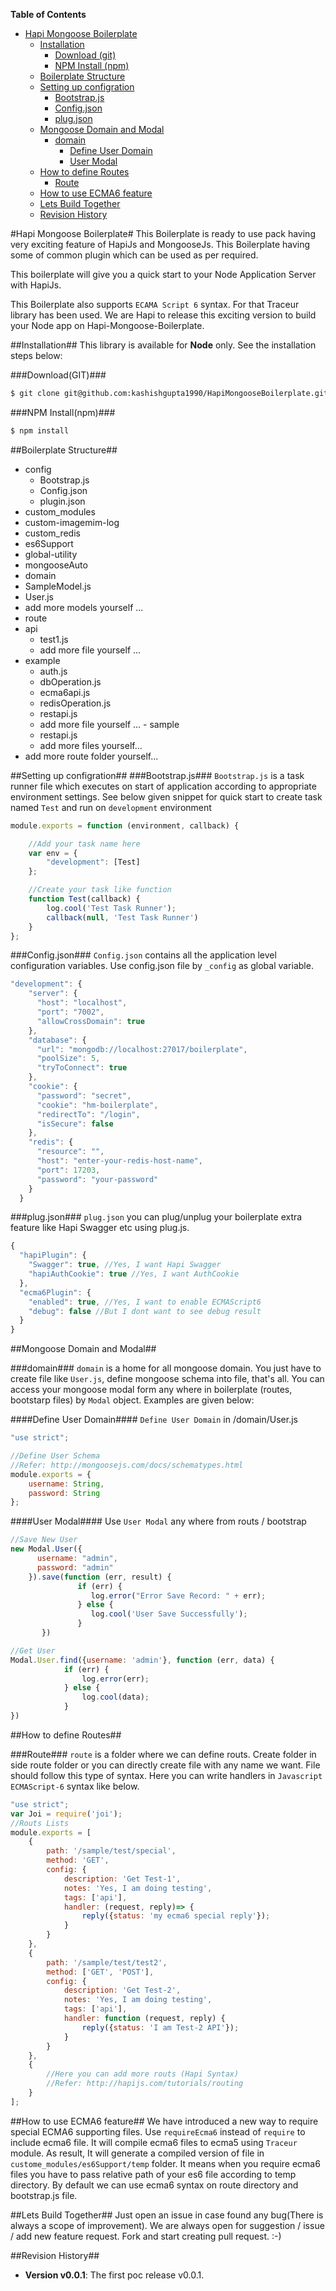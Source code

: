 **Table of Contents**
- [Hapi Mongoose Boilerplate](#Hapi-Mongoose-Boilerplate)
  - [Installation](#installation)
    - [Download (git)](#download-git)
    - [NPM Install (npm)](#npm-install)
  - [Boilerplate Structure](#boilerplate-structure)
  - [Setting up configration](#setting-up-configration)
    - [Bootstrap.js](#bootstrap.js)
    - [Config.json](#Config.json)
    - [plug.json](#plug.json)
  - [Mongoose Domain and Modal](#mongoose-domain-n-modal)
    - [domain](#domain)
      - [Define User Domain](#define-user-domain)
      - [User Modal](#user-modal)
  - [How to define Routes ](#how-to-define-routes)
    - [Route](#route)
  - [How to use ECMA6 feature](#how-to-use-ecma6-feature)
  - [Lets Build Together](#lets-build-together)
  - [Revision History](#revision-history)

#Hapi Mongoose Boilerplate#
This Boilerplate is ready to use pack having very exciting feature of HapiJs and MongooseJs. This Boilerplate having some of common plugin which can be used as per required.

This boilerplate will give you a quick start to your Node Application Server with HapiJs.

This Boilerplate also supports ``ECAMA Script 6`` syntax. For that Traceur library has been used. We are Hapi to release this exciting version to build your Node app on Hapi-Mongoose-Boilerplate.

##Installation##
This library is available for **Node** only. See the installation steps below:

###Download(GIT)###
```bash
$ git clone git@github.com:kashishgupta1990/HapiMongooseBoilerplate.git
```
###NPM Install(npm)###
```bash
$ npm install
```
##Boilerplate Structure##

  - config
    - Bootstrap.js
    - Config.json
    - plugin.json
  - custom_modules
   - custom-imagemim-log
   - custom_redis
   - es6Support
   - global-utility
   - mongooseAuto
  - domain
   - SampleModel.js
   - User.js
   - add more models yourself ...
  - route
   - api
       - test1.js
       - add more file yourself ...
   - example
       - auth.js
       - dbOperation.js
       - ecma6api.js
       - redisOperation.js
       - restapi.js
       - add more file yourself ...
    - sample
       - restapi.js
       - add more files yourself...
   - add more route folder yourself...


##Setting up configration##
###Bootstrap.js###
``Bootstrap.js`` is a task runner file which executes on start of application according to appropriate environment settings.
See below given snippet for quick start to create task named ``Test`` and run on ``development`` environment
```javascript
module.exports = function (environment, callback) {

    //Add your task name here
    var env = {
        "development": [Test]
    };

    //Create your task like function
    function Test(callback) {
        log.cool('Test Task Runner');
        callback(null, 'Test Task Runner')
    }
};
```

###Config.json###
``Config.json`` contains all the application level configuration variables. Use config.json file by ``_config`` as global variable.
```javascript
"development": {
    "server": {
      "host": "localhost",
      "port": "7002",
      "allowCrossDomain": true
    },
    "database": {
      "url": "mongodb://localhost:27017/boilerplate",
      "poolSize": 5,
      "tryToConnect": true
    },
    "cookie": {
      "password": "secret",
      "cookie": "hm-boilerplate",
      "redirectTo": "/login",
      "isSecure": false
    },
    "redis": {
      "resource": "",
      "host": "enter-your-redis-host-name",
      "port": 17203,
      "password": "your-password"
    }
  }
```

###plug.json###
``plug.json`` you can plug/unplug your boilerplate extra feature like Hapi Swagger etc using plug.js.
```javascript
{
  "hapiPlugin": {
    "Swagger": true, //Yes, I want Hapi Swagger
    "hapiAuthCookie": true //Yes, I want AuthCookie
  },
  "ecma6Plugin": {
    "enabled": true, //Yes, I want to enable ECMAScript6
    "debug": false //But I dont want to see debug result
  }
}
```
##Mongoose Domain and Modal##

###domain###
``domain`` is a home for all mongoose domain. You just have to create file like ``User.js``, define mongoose schema into file, that's all.
You can access your mongoose modal form any where in boilerplate (routes, bootstarp files) by ``Modal`` object.
Examples are given below:

####Define User Domain####
``Define User Domain`` in /domain/User.js
```javascript
"use strict";

//Define User Schema
//Refer: http://mongoosejs.com/docs/schematypes.html
module.exports = {
    username: String,
    password: String
};
```
####User Modal####
Use ``User Modal`` any where from routs / bootstrap
```javascript
//Save New User
new Modal.User({
      username: "admin",
      password: "admin"
    }).save(function (err, result) {
               if (err) {
                  log.error("Error Save Record: " + err);
               } else {
                  log.cool('User Save Successfully');
               }
       })

//Get User
Modal.User.find({username: 'admin'}, function (err, data) {
            if (err) {
                log.error(err);
            } else {
                log.cool(data);
            }
})
```
##How to define Routes##

###Route###
``route`` is a folder where we can define routs. Create folder in side route folder or you can directly create file with any name we want. File should follow this type of syntax. Here you can write handlers in ``Javascript ECMAScript-6`` syntax like below.
```javascript
"use strict";
var Joi = require('joi');
//Routs Lists
module.exports = [
    {
        path: '/sample/test/special',
        method: 'GET',
        config: {
            description: 'Get Test-1',
            notes: 'Yes, I am doing testing',
            tags: ['api'],
            handler: (request, reply)=> {
                reply({status: 'my ecma6 special reply'});
            }
        }
    },
    {
        path: '/sample/test/test2',
        method: ['GET', 'POST'],
        config: {
            description: 'Get Test-2',
            notes: 'Yes, I am doing testing',
            tags: ['api'],
            handler: function (request, reply) {
                reply({status: 'I am Test-2 API'});
            }
        }
    },
    {
        //Here you can add more routs (Hapi Syntax)
        //Refer: http://hapijs.com/tutorials/routing
    }
];
```

##How to use ECMA6 feature##
We have introduced a new way to require special ECMA6 supporting files. Use ``requireEcma6`` instead of ``require`` to include ecma6 file. It will compile ecma6 files to ecma5 using ``Traceur`` module.
As result, It will generate a compiled version of file in ``custome_modules/es6Support/temp`` folder. It means when you require ecma6 files you have to pass relative path of your es6 file according to temp directory.
By default we can use ecma6 syntax on route directory and bootstrap.js file.

##Lets Build Together##
Just open an issue in case found any bug(There is always a scope of improvement). We are always open for suggestion / issue / add new feature request. Fork and start creating pull request. :-)

##Revision History##
* **Version v0.0.1**: The first poc release v0.0.1.
